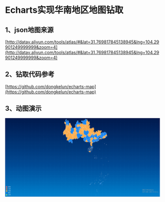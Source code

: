 # Echarts实现华南地区地图钻取

## 1、json地图来源
[http://datav.aliyun.com/tools/atlas/#&lat=31.769817845138945&lng=104.29901249999999&zoom=4](http://datav.aliyun.com/tools/atlas/#&lat=31.769817845138945&lng=104.29901249999999&zoom=4)

## 2、钻取代码参考
[https://github.com/dongkelun/echarts-map](https://github.com/dongkelun/echarts-map)

## 3、动图演示
<!-- more -->
![Image](https://github.com/JadeAgile/echarts-map-of-South-China-drill-down/blob/master/asset/images/demo.gif)

 